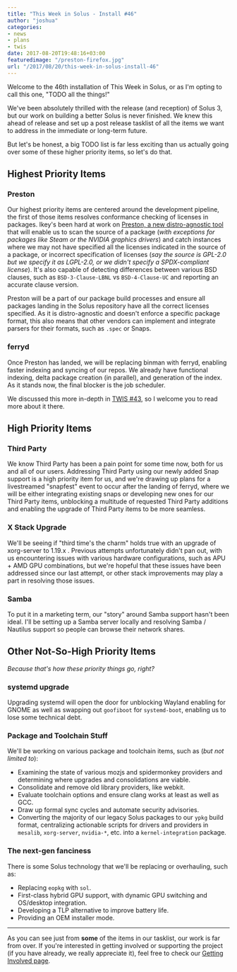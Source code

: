 ```yaml
---
title: "This Week in Solus - Install #46"
author: "joshua"
categories:
- news
- plans
- twis
date: 2017-08-20T19:48:16+03:00
featuredimage: "/preston-firefox.jpg"
url: "/2017/08/20/this-week-in-solus-install-46"
---
```


Welcome to the 46th installation of This Week in Solus, or as I'm opting to call this one, "TODO all the things!"

We've been absolutely thrilled with the release (and reception) of Solus 3, but our work on building a better Solus is never finished. We knew this ahead of release and set up a post release tasklist of all the items we want to address in the immediate or long-term future.<!--more-->

But let's be honest, a big TODO list is far less exciting than us actually going over some of these higher priority items, so let's do that.

## Highest Priority Items

### Preston

Our highest priority items are centered around the development pipeline, the first of those items resolves conformance checking of licenses in packages. Ikey's been hard at work on [Preston, a new distro-agnostic tool](https://github.com/solus-project/preston) that will enable us to scan the source of a package (*with exceptions for packages like Steam or the NVIDIA graphics drivers*) and catch instances where we may not have specified all the licenses indicated in the source of a package, or incorrect specification of licenses (*say the source is GPL-2.0 but we specify it as LGPL-2.0, or we didn't specify a SPDX-compliant license*). It's also capable of detecting differences between various BSD clauses, such as `BSD-3-Clause-LBNL` vs `BSD-4-Clause-UC` and reporting an accurate clause version.

Preston will be a part of our package build processes and ensure all packages landing in the Solus repository have all the correct licenses specified. As it is distro-agnostic and doesn't enforce a specific package format, this also means that other vendors can implement and integrate parsers for their formats, such as `.spec` or Snaps.

### ferryd

Once Preston has landed, we will be replacing binman with ferryd, enabling faster indexing and syncing of our repos. We already have functional indexing, delta package creation (in parallel), and generation of the index. As it stands now, the final blocker is the job scheduler.

We discussed this more in-depth in [TWIS #43](/2017/04/24/this-week-in-solus-install-43), so I welcome you to read more about it there.

## High Priority Items

### Third Party

We know Third Party has been a pain point for some time now, both for us and all of our users. Addressing Third Party using our newly added Snap support is a high priority item for us, and we're drawing up plans for a livestreamed "snapfest" event to occur after the landing of ferryd, where we will be either integrating existing snaps or developing new ones for our Third Party items, unblocking a multitude of requested Third Party additions and enabling the upgrade of Third Party items to be more seamless.

### X Stack Upgrade

We'll be seeing if "third time's the charm" holds true with an upgrade of xorg-server to 1.19.x . Previous attempts unfortunately didn't pan out, with us encountering issues with various hardware configurations, such as APU + AMD GPU combinations, but we're hopeful that these issues have been addressed since our last attempt, or other stack improvements may play a part in resolving those issues.

### Samba

To put it in a marketing term, our "story" around Samba support hasn't been ideal. I'll be setting up a Samba server locally and resolving Samba / Nautilus support so people can browse their network shares.

## Other Not-So-High Priority Items

*Because that's how these priority things go, right?*

### systemd upgrade

Upgrading systemd will open the door for unblocking Wayland enabling for GNOME as well as swapping out `goofiboot` for `systemd-boot`, enabling us to lose some technical debt.

### Package and Toolchain Stuff

We'll be working on various package and toolchain items, such as (*but not limited to*):

- Examining the state of various mozjs and spidermonkey providers and determining where upgrades and consolidations are viable.
- Consolidate and remove old library providers, like webkit.
- Evaluate toolchain options and ensure clang works at least as well as GCC.
- Draw up formal sync cycles and automate security advisories.
- Converting the majority of our legacy Solus packages to our `ypkg` build format, centralizing actionable scripts for drivers and providers in `mesalib`, `xorg-server`, `nvidia-*`, etc. into a `kernel-integration` package.

### The next-gen fanciness

There is some Solus technology that we'll be replacing or overhauling, such as:

- Replacing `eopkg` with `sol`.
- First-class hybrid GPU support, with dynamic GPU switching and OS/desktop integration.
- Developing a TLP alternative to improve battery life.
- Providing an OEM installer mode.

---

As you can see just from **some** of the items in our tasklist, our work is far from over. If you're interested in getting involved or supporting the project (if you have already, we really appreciate it), feel free to check our [Getting Involved page](/articles/contributing/getting-involved/en/).